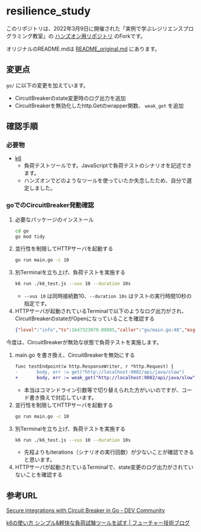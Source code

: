 # resilience_study

このリポジトリは、2022年3月9日に開催された「実例で学ぶレジリエンスプログラミング教室」の [ハンズオン用リポジトリ](https://github.com/nebosuke/resilience_study) のForkです。

オリジナルのREADME.mdは [README_original.md](./README_original.md) にあります。

## 変更点

`go/` に以下の変更を加えています。

- CircuitBreakerのstate変更時のログ出力を追加
- CircuitBreakerを無効化したhttp.Getのwrapper関数、 `weak_get` を追加

## 確認手順

### 必要物

- [k6](https://k6.io/)
  - 負荷テストツールです。JavaScriptで負荷テストのシナリオを記述できます。
  - ハンズオンでどのようなツールを使っていたか失念したため、自分で選定しました。

### goでのCircuitBreaker発動確認

1. 必要なパッケージのインストール
   ```bash
   cd go
   go mod tidy
   ```
1. 並行性を制限してHTTPサーバを起動する
   ```bash
   go run main.go -c 10
   ```
1. 別Terminalを立ち上げ、負荷テストを実施する
   ```bash
   k6 run ./k6_test.js --vus 10 --duration 10s
   ```
   - `--vus 10` は同時接続数10、`--duration 10s` はテストの実行時間10秒の指定です。
1. HTTPサーバが起動されているTerminalで以下のようなログ出力がされ、  
   CircuitBreakerのstateがOpenになっていることを確認する
   ```json
   {"level":"info","ts":1647323079.09885,"caller":"go/main.go:48","msg":"gobreaker state changed","from":"closed","to":"open"}
   ```

今度は、CircuitBreakerが無効な状態で負荷テストを実施します。

1. main.go を書き換え、CircuitBreakerを無効にする
   ```diff
   func testEndpoint(w http.ResponseWriter, r *http.Request) {
   -       body, err := get("http://localhost:9082/api/java/slow")
   +       body, err := weak_get("http://localhost:9082/api/java/slow")
   ```
   - 本当はコマンドライン引数等で切り替えられた方がいいのですが、コード書き換えで対応しています。
1. 並行性を制限してHTTPサーバを起動する
   ```bash
   go run main.go -c 10
   ```
1. 別Terminalを立ち上げ、負荷テストを実施する
   ```bash
   k6 run ./k6_test.js --vus 10 --duration 10s
   ```
   - 先程よりもiterations（シナリオの実行回数）が少ないことが確認できると思います。
1. HTTPサーバが起動されているTerminalで、state変更のログ出力がされていないことを確認する

## 参考URL

[Secure integrations with Circuit Breaker in Go \- DEV Community](https://dev.to/he110/circuitbreaker-pattern-in-go-43cn)

[k6の使い方 シンプル&軽快な負荷試験ツールを試す \| フューチャー技術ブログ](https://future-architect.github.io/articles/20210324/)
